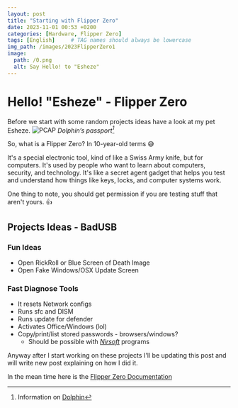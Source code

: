 ```yaml
---
layout: post
title: "Starting with Flipper Zero"
date: 2023-11-01 00:53 +0200
categories: [Hardware, Flipper Zero]
tags: [English]     # TAG names should always be lowercase
img_path: /images/2023FlipperZero1
image:
  path: /0.png
  alt: Say Hello! to "Esheze"
---
```


# Hello! "Esheze" - Flipper Zero

Before we start with some random projects ideas have a look at my pet Esheze.
![PCAP](/1.jpg) _Dolphin’s passport[^1]_

So, what is a Flipper Zero? In 10-year-old terms 😅  

It's a special electronic tool, kind of like a Swiss Army knife, but for computers. It's used by people who want to learn about computers, security, and technology. It's like a secret agent gadget that helps you test and understand how things like keys, locks, and computer systems work.

One thing to note, you should get permission if you are testing stuff that aren't yours. 👍

## Projects Ideas - BadUSB

### Fun Ideas

- Open RickRoll or Blue Screen of Death Image
- Open Fake Windows/OSX Update Screen

### Fast Diagnose Tools

- It resets Network configs
- Runs sfc and DISM
- Runs update for defender
- Activates Office/Windows (lol)
- Copy/print/list stored passwords - browsers/windows?
  - Should be possible with *[Nirsoft](https://www.nirsoft.net/)* programs

Anyway after I start working on these projects I'll be updating this post and will write new post explaining on how I did it. 

In the mean time here is the [Flipper Zero Documentation](https://docs.flipper.net/)

[^1]: Information on [Dolphin](https://docs.flipper.net/basics/dolphin)
